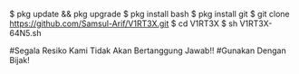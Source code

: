 $ pkg update && pkg upgrade
$ pkg install bash
$ pkg install git
$ git clone https://github.com/Samsul-Arif/V1RT3X.git
$ cd V1RT3X
$ sh V1RT3X-64N5.sh

#Segala Resiko Kami Tidak Akan Bertanggung Jawab!!
#Gunakan Dengan Bijak!
